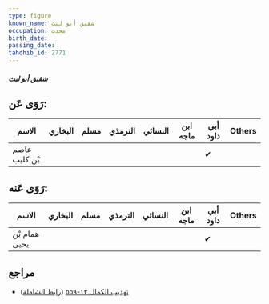 ```yaml
---
type: figure
known_name: شقيق أبو ليث
occupation: محدث
birth_date:
passing_date:
tahdhib_id: 2771
---
```

##### شقيق أبو ليث

## رَوَى عَن:
| الاسم         | البخاري | مسلم | الترمذي | النسائي | ابن ماجه | أبي داود | Others |
| ------------- | ------- | ---- | ------- | ------- | -------- | -------- | ------ |
| عاصم بْن كليب |         |      |         |         |          | ✔        |        |
## رَوَى عَنه:
| الاسم         | البخاري | مسلم | الترمذي | النسائي | ابن ماجه | أبي داود | Others |
| ------------- | ------- | ---- | ------- | ------- | -------- | -------- | ------ |
| همام بْن يحيى |         |      |         |         |          | ✔        |        |
## مراجع
- [تهذيب الكمال ١٢-٥٥٩](obsidian://open?vault=Tahdhib-al-Kamal&file=Figures/٢٧٧١-شقيق%20أبو%20ليث) ([رابط الشاملة](https://shamela.ws/book/3722/6332))